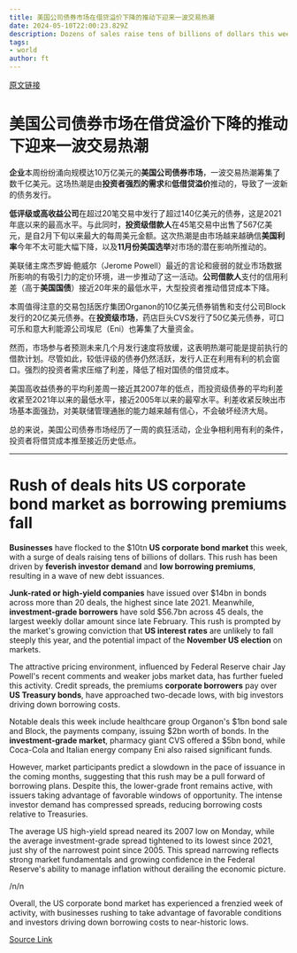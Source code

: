 ```yaml
---
title: 美国公司债券市场在借贷溢价下降的推动下迎来一波交易热潮
date: 2024-05-10T22:00:23.829Z
description: Dozens of sales raise tens of billions of dollars this week amid feverish investor demand
tags: 
- world
author: ft
---
```


[原文链接](https://ft.com/content/6e5c5657-b50c-4da2-a82c-20e991b87b5f)

# 美国公司债券市场在借贷溢价下降的推动下迎来一波交易热潮

**企业**本周纷纷涌向规模达10万亿美元的**美国公司债券市场**，一波交易热潮筹集了数千亿美元。这场热潮是由**投资者强烈的需求**和**低借贷溢价**推动的，导致了一波新的债务发行。

**低评级或高收益公司**在超过20笔交易中发行了超过140亿美元的债券，这是2021年底以来的最高水平。与此同时，**投资级借款人**在45笔交易中出售了567亿美元，是自2月下旬以来最大的每周美元金额。这次热潮是由市场越来越确信**美国利率**今年不太可能大幅下降，以及**11月份美国选举**对市场的潜在影响所推动的。

美联储主席杰罗姆·鲍威尔（Jerome Powell）最近的言论和疲弱的就业市场数据所影响的有吸引力的定价环境，进一步推动了这一活动。**公司借款人**支付的信用利差（高于**美国国债**）接近20年来的最低水平，大型投资者推动借贷成本下降。

本周值得注意的交易包括医疗集团Organon的10亿美元债券销售和支付公司Block发行的20亿美元债券。在**投资级市场**，药店巨头CVS发行了50亿美元债券，可口可乐和意大利能源公司埃尼（Eni）也筹集了大量资金。

然而，市场参与者预测未来几个月发行速度将放缓，这表明热潮可能是提前执行的借款计划。尽管如此，较低评级的债券仍然活跃，发行人正在利用有利的机会窗口。强烈的投资者需求压缩了利差，降低了相对国债的借贷成本。

美国高收益债券的平均利差周一接近其2007年的低点，而投资级债券的平均利差收紧至2021年以来的最低水平，接近2005年以来的最窄水平。利差收紧反映出市场基本面强劲，对美联储管理通胀的能力越来越有信心，不会破坏经济大局。

总的来说，美国公司债券市场经历了一周的疯狂活动，企业争相利用有利的条件，投资者将借贷成本推至接近历史低点。

---

# Rush of deals hits US corporate bond market as borrowing premiums fall

**Businesses** have flocked to the $10tn **US corporate bond market** this week, with a surge of deals raising tens of billions of dollars. This rush has been driven by **feverish investor demand** and **low borrowing premiums**, resulting in a wave of new debt issuances. 

**Junk-rated or high-yield companies** have issued over $14bn in bonds across more than 20 deals, the highest since late 2021. Meanwhile, **investment-grade borrowers** have sold $56.7bn across 45 deals, the largest weekly dollar amount since late February. This rush is prompted by the market's growing conviction that **US interest rates** are unlikely to fall steeply this year, and the potential impact of the **November US election** on markets. 

The attractive pricing environment, influenced by Federal Reserve chair Jay Powell's recent comments and weaker jobs market data, has further fueled this activity. Credit spreads, the premiums **corporate borrowers** pay over **US Treasury bonds**, have approached two-decade lows, with big investors driving down borrowing costs. 

Notable deals this week include healthcare group Organon's $1bn bond sale and Block, the payments company, issuing $2bn worth of bonds. In the **investment-grade market**, pharmacy giant CVS offered a $5bn bond, while Coca-Cola and Italian energy company Eni also raised significant funds. 

However, market participants predict a slowdown in the pace of issuance in the coming months, suggesting that this rush may be a pull forward of borrowing plans. Despite this, the lower-grade front remains active, with issuers taking advantage of favorable windows of opportunity. The intense investor demand has compressed spreads, reducing borrowing costs relative to Treasuries. 

The average US high-yield spread neared its 2007 low on Monday, while the average investment-grade spread tightened to its lowest since 2021, just shy of the narrowest point since 2005. This spread narrowing reflects strong market fundamentals and growing confidence in the Federal Reserve's ability to manage inflation without derailing the economic picture. 

/n/n

Overall, the US corporate bond market has experienced a frenzied week of activity, with businesses rushing to take advantage of favorable conditions and investors driving down borrowing costs to near-historic lows.

[Source Link](https://ft.com/content/6e5c5657-b50c-4da2-a82c-20e991b87b5f)

